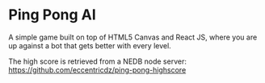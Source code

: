 # Ping Pong AI

A simple game built on top of HTML5 Canvas and React JS, where you are up against a bot that gets better with every level.

The high score is retrieved from a NEDB node server:
https://github.com/eccentricdz/ping-pong-highscore